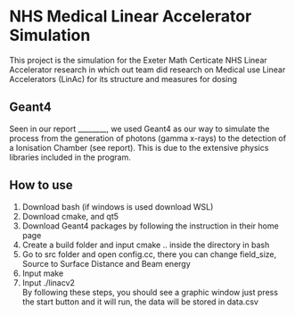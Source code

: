 # NHS Medical Linear Accelerator Simulation

This project is the simulation for the Exeter Math Certicate NHS Linear Accelerator research in which out team did research on Medical use Linear Accelerators (LinAc) for its structure and measures for dosing

## Geant4

Seen in our report ________, we used Geant4 as our way to simulate the process from the generation of photons (gamma x-rays) to the detection of a Ionisation Chamber (see report). This is due to the extensive physics libraries included in the program.

## How to use

1. Download bash (if windows is used download WSL)
2. Download cmake, and qt5
3. Download Geant4 packages by following the instruction in their home page
4. Create a build folder and input cmake .. inside the directory in bash
5. Go to src folder and open config.cc, there you can change field_size, Source to Surface Distance and Beam energy
6. Input make
7. Input ./linacv2 <br>
By following these steps, you should see a graphic window just press the start button and it will run, the data will be stored in data.csv
